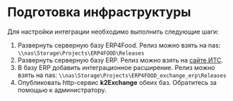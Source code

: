 # Подготовка инфраструктуры

Для настройки интеграции необходимо выполнить следующие шаги:

1. Развернуть серверную базу ERP4Food. Релиз можно взять на nas: `\\nas\Storage\Projects\ERP4FOOD\Releases`
2. Развернуть серверную базу ERP. Релиз можно взять на [сайте ИТС](https://releases.1c.ru/total).
3. В базу ERP добавить интеграционное расширение. Релиз можно взять на nas:
`\\nas\Storage\Projects\ERP4FOOD_exchange_erp\Releases`
4. Опубликовать http-сервис **k2Exchange** обеих баз. Обратитесь за помощью к администратору.
